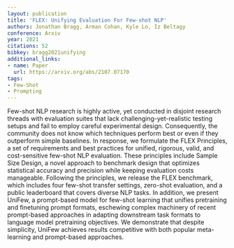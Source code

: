 ```yaml
---
layout: publication
title: 'FLEX: Unifying Evaluation For Few-shot NLP'
authors: Jonathan Bragg, Arman Cohan, Kyle Lo, Iz Beltagy
conference: Arxiv
year: 2021
citations: 52
bibkey: bragg2021unifying
additional_links:
- name: Paper
  url: https://arxiv.org/abs/2107.07170
tags:
- Few-Shot
- Prompting
---
```

Few-shot NLP research is highly active, yet conducted in disjoint research
threads with evaluation suites that lack challenging-yet-realistic testing
setups and fail to employ careful experimental design. Consequently, the
community does not know which techniques perform best or even if they
outperform simple baselines. In response, we formulate the FLEX Principles, a
set of requirements and best practices for unified, rigorous, valid, and
cost-sensitive few-shot NLP evaluation. These principles include Sample Size
Design, a novel approach to benchmark design that optimizes statistical
accuracy and precision while keeping evaluation costs manageable. Following the
principles, we release the FLEX benchmark, which includes four few-shot
transfer settings, zero-shot evaluation, and a public leaderboard that covers
diverse NLP tasks. In addition, we present UniFew, a prompt-based model for
few-shot learning that unifies pretraining and finetuning prompt formats,
eschewing complex machinery of recent prompt-based approaches in adapting
downstream task formats to language model pretraining objectives. We
demonstrate that despite simplicity, UniFew achieves results competitive with
both popular meta-learning and prompt-based approaches.